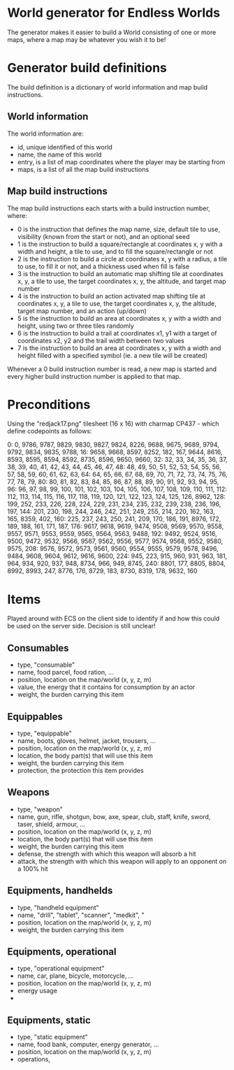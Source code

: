 # World generator for Endless Worlds
The generator makes it easier to build a World consisting of one or more maps, where a map may be whatever you wish it to be!

# Generator build definitions
The build definition is a dictionary of world information and map build instructions.

## World information
The world information are:
- id, unique identified of this world
- name, the name of this world
- entry, is a list of map coordinates where the player may be starting from
- maps, is a list of all the map build instructions

## Map build instructions
The map build instructions each starts with a build instruction number, where:
- 0 is the instruction that defines the map name, size, default tile to use, visibility (known from the start or not), and an optional seed
- 1 is the instruction to build a square/rectangle at coordinates x, y with a width and height, a tile to use, and to fill the square/rectangle or not
- 2 is the instruction to build a circle at coordinates x, y with a radius, a tile to use, to fill it or not, and a thickness used when fill is false
- 3 is the instruction to build an automatic map shifting tile at coordinates x, y, a tile to use, the target coordinates x, y, the altitude, and target map number
- 4 is the instruction to build an action activated map shifting tile at coordinates x, y, a tile to use, the target coordinates x, y, the altitude, target map number, and an action (up/down)
- 5 is the instruction to build an area at coordinates x, y with a width and height, using two or three tiles randomly
- 6 is the instruction to build a trail at coordinates x1, y1 with a target of coordinates x2, y2 and the trail width between two values
- 7 is the instruction to build an area at coordinates x, y with a width and height filled with a specified symbol (ie. a new tile will be created)

Whenever a 0 build instruction number is read, a new map is started and every higher build instruction number is applied to that map.

# Preconditions
Using the "redjack17.png" tilesheet (16 x 16) with charmap CP437 - which define codepoints as follows:

  0:    0, 9786, 9787, 9829, 9830, 9827, 9824, 8226, 9688, 9675, 9689, 9794, 9792, 9834, 9835, 9788,
 16: 9658, 9668, 8597, 8252,  182,  167, 9644, 8616, 8593, 8595, 8594, 8592, 8735, 8596, 9650, 9660,
 32:   32,   33,   34,   35,   36,   37,   38,   39,   40,   41,   42,   43,   44,   45,   46,   47,
 48:   48,   49,   50,   51,   52,   53,   54,   55,   56,   57,   58,   59,   60,   61,   62,   63,
 64:   64,   65,   66,   67,   68,   69,   70,   71,   72,   73,   74,   75,   76,   77,   78,   79,
 80:   80,   81,   82,   83,   84,   85,   86,   87,   88,   89,   90,   91,   92,   93,   94,   95,
 96:   96,   97,   98,   99,  100,  101,  102,  103,  104,  105,  106,  107,  108,  109,  110,  111,
112:  112,  113,  114,  115,  116,  117,  118,  119,  120,  121,  122,  123,  124,  125,  126, 8962,
128:  199,  252,  233,  226,  228,  224,  229,  231,  234,  235,  232,  239,  238,  236,  196,  197,
144:  201,  230,  198,  244,  246,  242,  251,  249,  255,  214,  220,  162,  163,  165, 8359,  402,
160:  225,  237,  243,  250,  241,  209,  170,  186,  191, 8976,  172,  189,  188,  161,  171,  187,
176: 9617, 9618, 9619, 9474, 9508, 9569, 9570, 9558, 9557, 9571, 9553, 9559, 9565, 9564, 9563, 9488,
192: 9492, 9524, 9516, 9500, 9472, 9532, 9566, 9567, 9562, 9556, 9577, 9574, 9568, 9552, 9580, 9575,
208: 9576, 9572, 9573, 9561, 9560, 9554, 9555, 9579, 9578, 9496, 9484, 9608, 9604, 9612, 9616, 9600,
224:  945,  223,  915,  960,  931,  963,  181,  964,  934,  920,  937,  948, 8734,  966,  949, 8745,
240: 8801,  177, 8805, 8804, 8992, 8993,  247, 8776,  176, 8729,  183, 8730, 8319,  178, 9632,  160

# Items
Played around with ECS on the client side to identify if and how this could be used on the server side.
Decision is still unclear!

## Consumables

- type, "consumable"
- name, food parcel, food ration, ...
- position, location on the map/world (x, y, z, m)
- value, the energy that it contains for consumption by an actor
- weight, the burden carrying this item

## Equippables

- type, "equippable"
- name, boots, gloves, helmet, jacket, trousers, ...
- position, location on the map/world (x, y, z, m)
- location, the body part(s) that will use this item
- weight, the burden carrying this item
- protection, the protection this item provides

## Weapons

- type, "weapon"
- name, gun, rifle, shotgun, bow, axe, spear, club, staff, knife, sword, taser, shield, armour, ...
- position, location on the map/world (x, y, z, m)
- location, the body part(s) that will use this item
- weight, the burden carrying this item
- defense, the strength with which this weapon will absorb a hit
- attack, the strength with which this weapon will apply to an opponent on a 100% hit

## Equipments, handhelds

- type, "handheld equipment"
- name, "drill", "tablet", "scanner", "medkit", "
- position, location on the map/world (x, y, z, m)
- weight, the burden carrying this item

## Equipments, operational

- type, "operational equipment"
- name, car, plane, bicycle, motorcycle, ...
- position, location on the map/world (x, y, z, m)
- energy usage
- 

## Equipments, static

- type, "static equipment"
- name, food bank, computer, energy generator, ...
- position, location on the map/world (x, y, z, m)
- operations, 
